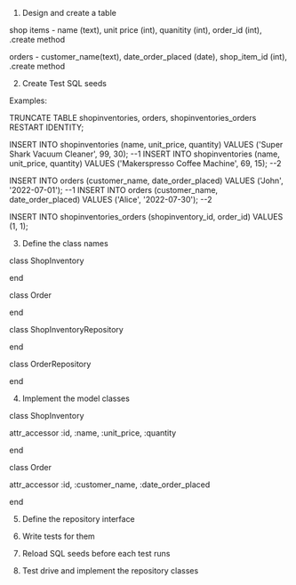 1. Design and create a table

shop items - name (text), unit price (int), quanitity (int), order_id (int), .create method

orders - customer_name(text), date_order_placed (date), shop_item_id (int), .create method


2. Create Test SQL seeds

Examples: 

TRUNCATE TABLE shopinventories, orders, shopinventories_orders RESTART IDENTITY;

INSERT INTO shopinventories (name, unit_price, quantity) VALUES ('Super Shark Vacuum Cleaner', 99, 30);  --1
INSERT INTO shopinventories (name, unit_price, quantity) VALUES ('Makerspresso Coffee Machine', 69, 15);  --2

INSERT INTO orders (customer_name, date_order_placed) VALUES ('John', '2022-07-01');  --1
INSERT INTO orders (customer_name, date_order_placed) VALUES ('Alice', '2022-07-30');  --2

INSERT INTO shopinventories_orders (shopinventory_id, order_id) VALUES (1, 1);


3. Define the class names

class ShopInventory

end

class Order

end

class ShopInventoryRepository

end

class OrderRepository

end


4. Implement the model classes

class ShopInventory

attr_accessor :id, :name, :unit_price, :quantity

end

class Order

attr_accessor :id, :customer_name, :date_order_placed

end



5. Define the repository interface

6. Write tests for them

7. Reload SQL seeds before each test runs

8. Test drive and implement the repository classes